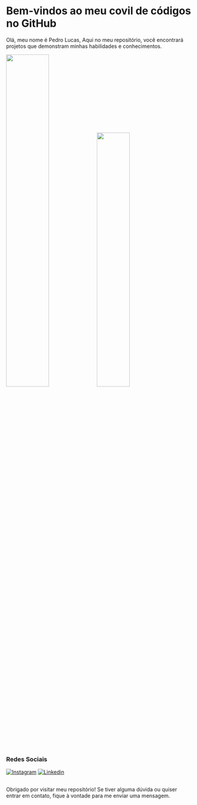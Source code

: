 # Bem-vindos ao meu covil de códigos no GitHub

Olá, meu nome é Pedro Lucas, Aqui no meu repositório, você encontrará projetos que demonstram minhas habilidades e conhecimentos.

<div>
<img width="48%" src="https://github-readme-stats.vercel.app/api?username=pEdrolgdcm&show_icons=true&theme=radical">
<img width="42%" src="https://github-readme-stats.vercel.app/api/top-langs/?username=pEdrolgdcm&layout=compact&theme=radical">
</div>

### Redes Sociais
[![Instagram](https://img.shields.io/badge/Instagram-E4405F?style=for-the-badge&logo=instagram&logoColor=white)](https://www.instagram.com/pedrolgdcm/)
[![Linkedin](https://img.shields.io/badge/LinkedIn-0077B5?style=for-the-badge&logo=linkedin&logoColor=white)](https://www.linkedin.com/in/pedrolgdcm/) 
##
Obrigado por visitar meu repositório! Se tiver alguma dúvida ou quiser entrar em contato, fique à vontade para me enviar uma mensagem.
